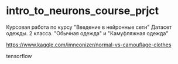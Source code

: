 # intro_to_neurons_course_prjct
Курсовая работа по курсу "Введение в нейронные сети"
Датасет одежды. 2 класса. "Обычная одежда" и "Камуфляжная одежда" <p>https://www.kaggle.com/imneonizer/normal-vs-camouflage-clothes
<p>tensorflow
